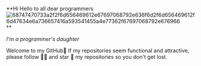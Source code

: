 **Hi Hello to all dear programmers ![68747470733a2f2f6d656469612e67697068792e636f6d2f6d656469612f6d47634e6a736657416a593541455a4e77362f67697068792e676966](https://user-images.githubusercontent.com/108235776/177395413-3407fde1-77ba-477e-9eca-248356df97ec.gif)
**


*I'm a programmer's daughter*

Welcome to my GitHub💙
If my repositories seem functional and attractive,
please follow 🙌🏻 and star 🌟 my repositories so you don't get lost.

